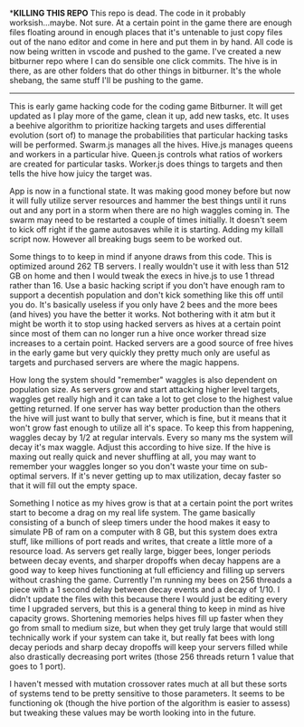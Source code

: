 *****************KILLING THIS REPO****************
This repo is dead.  The code in it probably worksish...maybe.  Not sure.  At a certain point in the game there are enough files floating around in enough places that it's untenable to just copy files out of the nano editor and come in here and put them in by hand.  All code is now being written in vscode and pushed to the game.  I've created a new bitburner repo where I can do sensible one click commits.  The hive is in there, as are other folders that do other things in bitburner.  It's the whole shebang, the same stuff I'll be pushing to the game.
***************************************************

This is early game hacking code for the coding game Bitburner.  It will get updated as I play more of the game, clean it up, add new tasks, etc.  It uses a beehive algorithm to prioritize
hacking targets and uses differential evolution (sort of) to manage the probabilities that particular hacking tasks will be performed.  Swarm.js manages all the hives.  Hive.js manages queens
and workers in a particular hive.  Queen.js controls what ratios of workers are created for particular tasks.  Worker.js does things to targets and then tells the hive how juicy the target was.

App is now in a functional state.  It was making good money before but now it will fully utilize server resources and hammer the best things until it runs out and any port in a storm when there are no high waggles coming in.  The swarm may need to be restarted a couple of times initially.  It doesn't seem to kick off right if the game autosaves while it is starting.  Adding my killall script now.  However all breaking bugs seem to be worked out.

Some things to to keep in mind if anyone draws from this code.  This is optimized around 262 TB servers.  I really wouldn't use it with less than 512 GB on home and then I would tweak the execs in hive.js to use 1 thread rather than 16.  Use a basic hacking script if you don't have enough ram to support a decentish population and don't kick something like this off until you do.  It's basically useless if you only have 2 bees and the more bees (and hives) you have the better it works.  Not bothering with it atm but it might be worth it to stop using hacked servers as hives at a certain point since most of them can no longer run a hive once worker thread size increases to a certain point.  Hacked servers are a good source of free hives in the early game but very quickly they pretty much only are useful as targets and purchased servers are where the magic happens.

How long the system should "remember" waggles is also dependent on population size.  As servers grow and start attacking higher level targets, waggles get really high and it can take a lot to get close to the highest value getting returned.  If one server has way better production than the others the hive will just want to bully that server, which is fine, but it means that it won't grow fast enough to utilize all it's space.  To keep this from happening, waggles decay by 1/2 at regular intervals. Every so many ms the system will decay it's max waggle.  Adjust this according to hive size.  If the hive is maxing out really quick and never shuffling at all, you may want to remember your waggles longer so you don't waste your time on sub-optimal servers.  If it's never getting up to max utilization, decay faster so that it will fill out the empty space.

Something I notice as my hives grow is that at a certain point the port writes start to become a drag on my real life system.  The game basically consisting of a bunch of sleep timers under the hood makes it easy to simulate PB of ram on a computer with 8 GB, but this system does extra stuff, like millions of port reads and writes, that create a little more of a resource load.  As servers get really large, bigger bees, longer periods between decay events, and sharper dropoffs when decay happens are a good way to keep hives functioning at full efficiency and filling up servers without crashing the game.  Currently I'm running my bees on 256 threads a piece with a 1 second delay between decay events and a decay of 1/10.  I didn't update the files with this because there I would just be editing every time I upgraded servers, but this is a general thing to keep in mind as hive capacity grows.  Shortening memories helps hives fill up faster when they go from small to medium size, but when they get truly large that would still technically work if your system can take it, but really fat bees with long decay periods and sharp decay dropoffs will keep your servers filled while also drastically decreasing port writes (those 256 threads return 1 value that goes to 1 port).

I haven't messed with mutation crossover rates much at all but these sorts of systems tend to be pretty sensitive to those parameters.  It seems to be functioning ok (though the hive portion of the algorithm is easier to assess) but tweaking these values may be worth looking into in the future.
